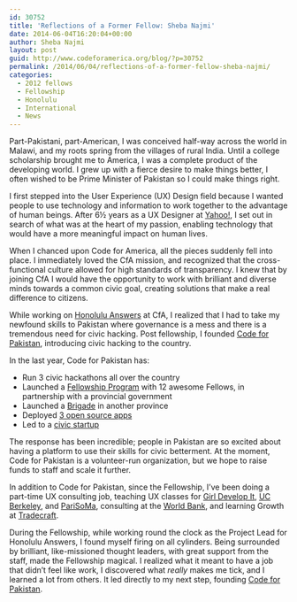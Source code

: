 ```yaml
---
id: 30752
title: 'Reflections of a Former Fellow: Sheba Najmi'
date: 2014-06-04T16:20:04+00:00
author: Sheba Najmi
layout: post
guid: http://www.codeforamerica.org/blog/?p=30752
permalink: /2014/06/04/reflections-of-a-former-fellow-sheba-najmi/
categories:
  - 2012 fellows
  - Fellowship
  - Honolulu
  - International
  - News
---
```

Part-Pakistani, part-American, I was conceived half-way across the world in Malawi, and my roots spring from the villages of rural India. Until a college scholarship brought me to America, I was a complete product of the developing world. I grew up with a fierce desire to make things better, I often wished to be Prime Minister of Pakistan so I could make things right.

I first stepped into the User Experience (UX) Design field because I wanted people to use technology and information to work together to the advantage of human beings. After 6½ years as a UX Designer at [Yahoo!](http://yahoo.com/), I set out in search of what was at the heart of my passion, enabling technology that would have a more meaningful impact on human lives.

When I chanced upon Code for America, all the pieces suddenly fell into place. I immediately loved the CfA mission, and recognized that the cross-functional culture allowed for high standards of transparency. I knew that by joining CfA I would have the opportunity to work with brilliant and diverse minds towards a common civic goal, creating solutions that make a real difference to citizens.

While working on [Honolulu Answers](http://answers.honolulu.gov/) at CfA, I realized that I had to take my newfound skills to Pakistan where governance is a mess and there is a tremendous need for civic hacking. Post fellowship, I founded [Code for Pakistan](http://codeforpakistan.org/), introducing civic hacking to the country.

In the last year, Code for Pakistan has:

  * Run 3 civic hackathons all over the country
  * Launched a [Fellowship Program](http://www.codeforpakistan.org/blog/the-peshawar-fellowship-in-focus) with 12 awesome Fellows, in partnership with a provincial government
  * Launched a [Brigade](http://www.codeforpakistan.org/blog/lahore-brigade-meetup) in another province
  * Deployed [3 open source apps](http://codeforpakistan.org/apps)
  * Led to a [civic startup](http://savareeapp.com/)

The response has been incredible; people in Pakistan are so excited about having a platform to use their skills for civic betterment. At the moment, Code for Pakistan is a volunteer-run organization, but we hope to raise funds to staff and scale it further.

In addition to Code for Pakistan, since the Fellowship, I’ve been doing a part-time UX consulting job, teaching UX classes for [Girl Develop It](http://www.girldevelopit.com/chapters/san-francisco), [UC Berkeley](http://berkeley.edu/), and [PariSoMa](http://www.parisoma.com/), consulting at the [World Bank](http://www.worldbank.org/), and learning Growth at [Tradecraft](http://tradecrafted.com/).

During the Fellowship, while working round the clock as the Project Lead for Honolulu Answers, I found myself firing on all cylinders. Being surrounded by brilliant, like-missioned thought leaders, with great support from the staff, made the Fellowship magical. I realized what it meant to have a job that didn’t feel like work, I discovered what _really_ makes me tick, and I learned a lot from others. It led directly to my next step, founding <a title="Code for Pakistan" href="http://codeforpakistan.org" target="_blank">Code for Pakistan</a>.